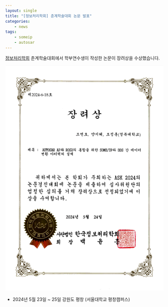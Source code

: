 ```yaml
---
layout: single
title: "[정보처리학회] 춘계학술대회 논문 발표"
categories: 
    - news
tags: 
    - someip
    - autosar
---
```


[정보처리학회](https://www.kips.org/) 춘계학술대회에서 학부연수생이 작성한 논문이 장려상을 수상했습니다.

![정보처리학회 장려상](/assets/img/post/kips_spring_conf.png)

- 2024년 5월 23일 ~ 25일 강원도 평창 (서울대학교 평창캠퍼스)

